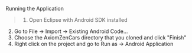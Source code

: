 Running the Application

> 1. Open Eclipse with Android SDK installed
2. Go to File -> Import -> Existing Android Code...
3. Choose the AxiomZenCars directory that you cloned and click "Finish"
4. Right click on the project and go to Run as -> Android Application
